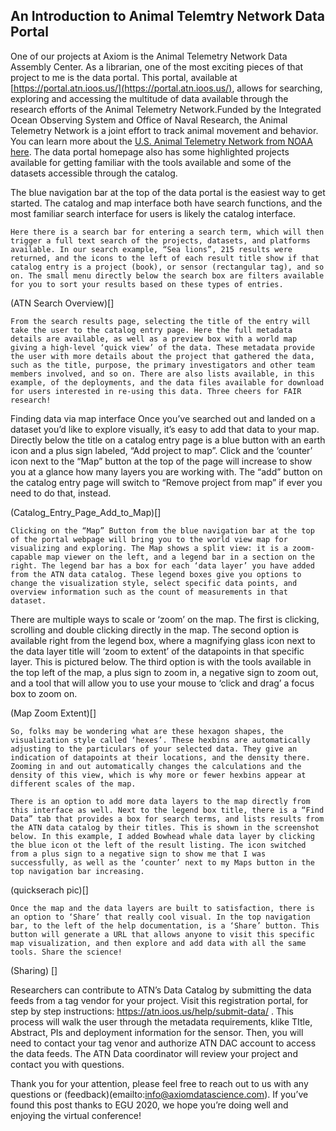 ## An Introduction to Animal Telemtry Network Data Portal
One of our projects at Axiom is the Animal Telemetry Network Data Assembly Center. As a librarian, one of the most exciting pieces of that project to me is the data portal. This portal, available at [https://portal.atn.ioos.us/](https://portal.atn.ioos.us/), allows for searching, exploring and accessing the multitude of data available through the research efforts of the Animal Telemetry Network.Funded by the Integrated Ocean Observing System and Office of Naval Research, the Animal Telemetry Network is a joint effort to track animal movement and behavior. You can learn more about the [U.S. Animal Telemetry Network from NOAA here](https://oceanservice.noaa.gov/ocean/animal-telemetry.html). The data portal homepage also has some highlighted projects available for getting familiar with the tools available and some of the datasets accessible through the catalog.

[]()

The blue navigation  bar at the top of the data portal is the easiest way to get started. The catalog and map interface both have search functions, and the most familiar search interface for users is likely the catalog interface.

	Here there is a search bar for entering a search term, which will then trigger a full text search of the projects, datasets, and platforms available. In our search example, “Sea lions”, 215 results were returned, and the icons to the left of each result title show if that catalog entry is a project (book), or sensor (rectangular tag), and so on. The small menu directly below the search box are filters available for you to sort your results based on these types of entries.

(ATN Search Overview)[]

	From the search results page, selecting the title of the entry will take the user to the catalog entry page. Here the full metadata details are available, as well as a preview box with a world map giving a high-level ‘quick view’ of the data. These metadata provide the user with more details about the project that gathered the data, such as the title, purpose, the primary investigators and other team members involved, and so on. There are also lists available, in this example, of the deployments, and the data files available for download for users interested in re-using this data. Three cheers for FAIR research!

Finding data via map interface
	Once you’ve searched out and landed on a dataset you’d like to explore visually, it’s easy to add that data to your map. Directly below the title on a catalog entry page is a blue button with an earth icon and a plus sign labeled, “Add project to map”. Click and the ‘counter’ icon next to the “Map” button at the top of the page will increase to show you at a glance how many layers you are working with. The “add” button on the catalog entry page will switch to “Remove project from map” if ever you need to do that, instead.

(Catalog_Entry_Page_Add_to_Map)[]

	Clicking on the “Map” Button from the blue navigation bar at the top of the portal webpage will bring you to the world view map for visualizing and exploring. The Map shows a split view: it is a zoom-capable map viewer on the left, and a legend bar in a section on the right. The legend bar has a box for each ‘data layer’ you have added from the ATN data catalog. These legend boxes give you options to change the visualization style, select specific data points, and overview information such as the count of measurements in that dataset.
There are multiple ways to scale or ‘zoom’ on the map. The first is clicking, scrolling and double clicking directly in the map. The second option is available right from the legend box, where a magnifying glass icon next to the data layer title will ‘zoom to extent’ of the datapoints in that specific layer. This is pictured below. The third option is with the tools available in the top left of the map, a plus sign to zoom in, a negative sign to zoom out, and a tool that will allow you to use your mouse to ‘click and drag’ a focus box to zoom on.

(Map Zoom Extent)[]

	So, folks may be wondering what are these hexagon shapes, the visualization style called ‘hexes’. These hexbins are automatically adjusting to the particulars of your selected data. They give an indication of datapoints at their locations, and the density there. Zooming in and out automatically changes the calculations and the density of this view, which is why more or fewer hexbins appear at different scales of the map. 

	There is an option to add more data layers to the map directly from this interface as well. Next to the legend box title, there is a “Find Data” tab that provides a box for search terms, and lists results from the ATN data catalog by their titles. This is shown in the screenshot below. In this example, I added Bowhead whale data layer by clicking the blue icon ot the left of the result listing. The icon switched from a plus sign to a negative sign to show me that I was successfully, as well as the ‘counter’ next to my Maps button in the top navigation bar increasing.

(quickserach pic)[]

	Once the map and the data layers are built to satisfaction, there is an option to ‘Share’ that really cool visual. In the top navigation bar, to the left of the help documentation, is a ‘Share’ button. This button will generate a URL that allows anyone to visit this specific map visualization, and then explore and add data with all the same tools. Share the science!

(Sharing) []

Researchers can contribute to ATN’s Data Catalog by submitting the data feeds from a tag vendor for your project. Visit this registration portal, for step by step instructions: https://atn.ioos.us/help/submit-data/ . This process will walk the user through the metadata requirements, klike TItle, Abstract, PIs and deployment information for the sensor. Then, you will need to contact your tag venor and authorize ATN DAC account to access the data feeds. The ATN Data coordinator will review your project and contact you with questions.

Thank you for your attention, please feel free to reach out to us with any questions or (feedback)(emailto:info@axiomdatascience.com). If you’ve found this post thanks to EGU 2020, we hope you’re doing well and enjoying the virtual conference! 
